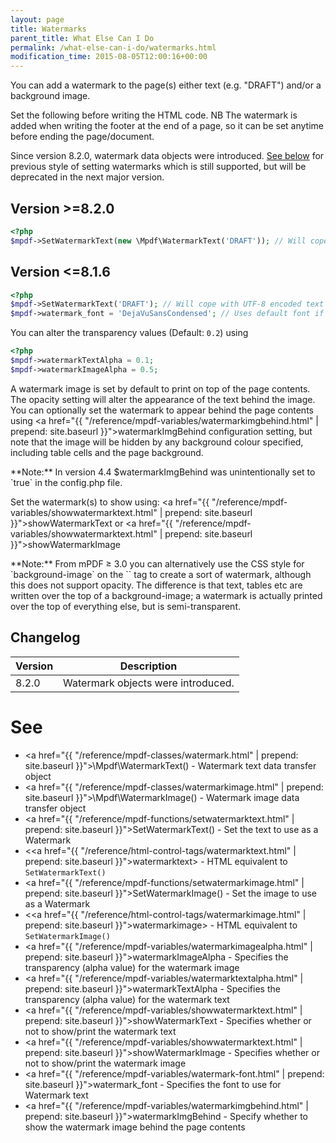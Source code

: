 ```yaml
---
layout: page
title: Watermarks
parent_title: What Else Can I Do
permalink: /what-else-can-i-do/watermarks.html
modification_time: 2015-08-05T12:00:16+00:00
---
```


You can add a watermark to the page(s) either text (e.g. "DRAFT") and/or a background image.

Set the following before writing the HTML code. NB The watermark is added when writing the footer at the end of a page,
so it can be set anytime before ending the page/document.

Since version 8.2.0, watermark data objects were introduced. <a href="#v816">See below</a> for previous style of setting watermarks which is still supported, but will be deprecated in the next major version.

<h2 id="v816">Version >=8.2.0</h2>

```php
<?php
$mpdf->SetWatermarkText(new \Mpdf\WatermarkText('DRAFT')); // Will cope with UTF-8 encoded text

```

<h2 id="v816">Version <=8.1.6</h2>

```php
<?php
$mpdf->SetWatermarkText('DRAFT'); // Will cope with UTF-8 encoded text
$mpdf->watermark_font = 'DejaVuSansCondensed'; // Uses default font if left blank

```

You can alter the transparency values (Default: `0.2`) using

```php
<?php
$mpdf->watermarkTextAlpha = 0.1;
$mpdf->watermarkImageAlpha = 0.5;
```

A watermark image is set by default to print on top of the page contents. The opacity setting will alter the appearance
of the text behind the image. You can optionally set the watermark to appear behind the page contents using
<a href="{{ "/reference/mpdf-variables/watermarkimgbehind.html" | prepend: site.baseurl }}">watermarkImgBehind</a> configuration setting, but
note that the image will be hidden by any background colour specified, including table cells and the page background.

<div class="alert alert-info" role="alert" markdown="1">
  **Note:** In version 4.4 <span class="parameter">$watermarkImgBehind</span> was unintentionally set
  to `true` in the <span class="filename">config.php</span> file.
</div>

Set the watermark(s) to show using:
<a href="{{ "/reference/mpdf-variables/showwatermarktext.html" | prepend: site.baseurl }}">showWatermarkText</a> or
<a href="{{ "/reference/mpdf-variables/showwatermarktext.html" | prepend: site.baseurl }}">showWatermarkImage</a>

<div class="alert alert-info" role="alert" markdown="1">
  **Note:** From mPDF &ge; 3.0 you can alternatively use the CSS
  style for `background-image` on the `<body>` tag to create a sort of watermark, although this does not support
  opacity. The difference is that text, tables etc are written over the top of a background-image; a watermark is
  actually printed over the top of everything else, but is semi-transparent.
</div>

<h2 id="changelog">Changelog</h2>

<table class="table">
    <thead>
        <tr>
            <th>Version</th>
            <th>Description</th>
        </tr>
    </thead>
    <tbody>
        <tr>
            <td>8.2.0</td>
            <td>Watermark objects were introduced.</td>
        </tr>
    </tbody>
</table>

# See

- <a href="{{ "/reference/mpdf-classes/watermark.html" | prepend: site.baseurl }}">\Mpdf\WatermarkText()</a> - Watermark text data transfer object
- <a href="{{ "/reference/mpdf-classes/watermarkimage.html" | prepend: site.baseurl }}">\Mpdf\WatermarkImage()</a> - Watermark image data transfer object
- <a href="{{ "/reference/mpdf-functions/setwatermarktext.html" | prepend: site.baseurl }}">SetWatermarkText()</a> - Set the text to use as a Watermark
- &lt;<a href="{{ "/reference/html-control-tags/watermarktext.html" | prepend: site.baseurl }}">watermarktext</a>&gt; - HTML equivalent to `SetWatermarkText()`
- <a href="{{ "/reference/mpdf-functions/setwatermarkimage.html" | prepend: site.baseurl }}">SetWatermarkImage()</a> - Set the image to use as a Watermark
- &lt;<a href="{{ "/reference/html-control-tags/watermarkimage.html" | prepend: site.baseurl }}">watermarkimage</a>&gt; - HTML equivalent to `SetWatermarkImage()`
- <a href="{{ "/reference/mpdf-variables/watermarkimagealpha.html" | prepend: site.baseurl }}">watermarkImageAlpha</a> - Specifies the transparency (alpha value) for the watermark image
- <a href="{{ "/reference/mpdf-variables/watermarktextalpha.html" | prepend: site.baseurl }}">watermarkTextAlpha</a> - Specifies the transparency (alpha value) for the watermark text
- <a href="{{ "/reference/mpdf-variables/showwatermarktext.html" | prepend: site.baseurl }}">showWatermarkText</a> - Specifies whether or not to show/print the watermark text
- <a href="{{ "/reference/mpdf-variables/showwatermarktext.html" | prepend: site.baseurl }}">showWatermarkImage</a> - Specifies whether or not to show/print the watermark image
- <a href="{{ "/reference/mpdf-variables/watermark-font.html" | prepend: site.baseurl }}">watermark_font</a> - Specifies the font to use for Watermark text
- <a href="{{ "/reference/mpdf-variables/watermarkimgbehind.html" | prepend: site.baseurl }}">watermarkImgBehind</a> - Specify whether to show the watermark image behind the page contents


